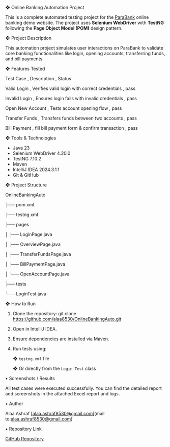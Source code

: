 ❖ Online Banking Automation Project

This is a complete automated testing project for the [ParaBank](https://parabank.parasoft.com/parabank/index.htm) online banking demo website. The project uses **Selenium WebDriver** with **TestNG** following the **Page Object Model (POM)** design pattern.


❖ Project Description

This automation project simulates user interactions on ParaBank to validate core banking functionalities like login, opening accounts, transferring funds, and bill payments.

❖ Features Tested

Test Case , Description , Status

Valid Login , Verifies valid login with correct credentials , pass

Invalid Login , Ensures login fails with invalid credentials , pass

Open New Account , Tests account opening flow  , pass

Transfer Funds , Transfers funds between two accounts , pass

Bill Payment , fill bill payment form & confirm transaction , pass


❖ Tools & Technologies

- Java 23
- Selenium WebDriver 4.20.0
- TestNG 7.10.2
- Maven
- IntelliJ IDEA 2024.3.1.1
- Git & GitHub

❖ Project Structure

OnlineBankingAuto

├── pom.xml

├── testng.xml

├── pages

│ ├── LoginPage.java

│ ├── OverviewPage.java

│ ├── TransferFundsPage.java

│ ├── BillPaymentPage.java

│ └── OpenAccountPage.java

├── tests

└── LoginTest.java


❖ How to Run

1. Clone the repository: git clone https://github.com/alaa8530/OnlineBankingAuto.git
2. Open in IntelliJ IDEA.
3. Ensure dependencies are installed via Maven.
4. Run tests using:

   ❖ `testng.xml` file

   ❖ Or directly from the `Login Test` class

• Screenshots / Results

All test cases were executed successfully. You can find the detailed report and screenshots in the attached Excel report and logs.

• Author

Alaa Ashraf
[alaa.ashraf8530@gmail.com](mail to:alaa.ashraf8530@gmail.com)

• Repository Link

[GitHub Repository](https://github.com/alaa8530/OnlineBankingAuto)